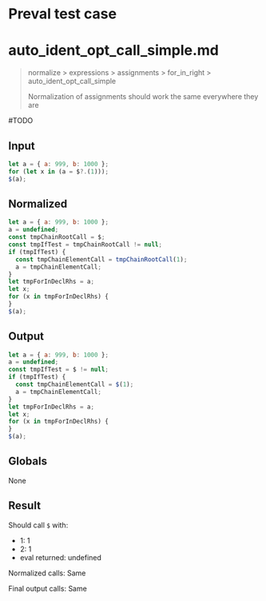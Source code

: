 # Preval test case

# auto_ident_opt_call_simple.md

> normalize > expressions > assignments > for_in_right > auto_ident_opt_call_simple
>
> Normalization of assignments should work the same everywhere they are

#TODO

## Input

`````js filename=intro
let a = { a: 999, b: 1000 };
for (let x in (a = $?.(1)));
$(a);
`````

## Normalized

`````js filename=intro
let a = { a: 999, b: 1000 };
a = undefined;
const tmpChainRootCall = $;
const tmpIfTest = tmpChainRootCall != null;
if (tmpIfTest) {
  const tmpChainElementCall = tmpChainRootCall(1);
  a = tmpChainElementCall;
}
let tmpForInDeclRhs = a;
let x;
for (x in tmpForInDeclRhs) {
}
$(a);
`````

## Output

`````js filename=intro
let a = { a: 999, b: 1000 };
a = undefined;
const tmpIfTest = $ != null;
if (tmpIfTest) {
  const tmpChainElementCall = $(1);
  a = tmpChainElementCall;
}
let tmpForInDeclRhs = a;
let x;
for (x in tmpForInDeclRhs) {
}
$(a);
`````

## Globals

None

## Result

Should call `$` with:
 - 1: 1
 - 2: 1
 - eval returned: undefined

Normalized calls: Same

Final output calls: Same
